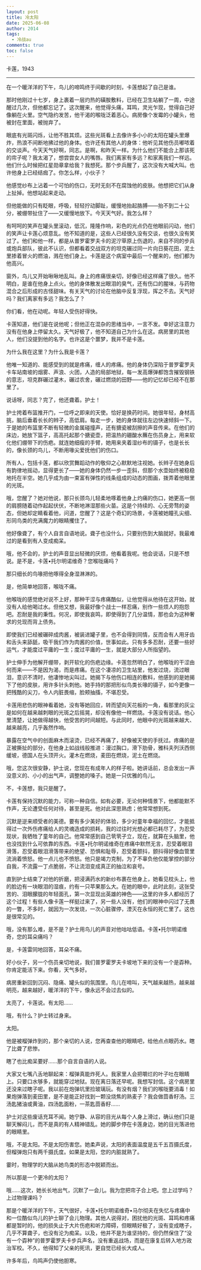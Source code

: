 ```yaml
---
layout: post
title: 冷太阳
date: 2025-06-08
author: 2014
tags:
  - 冷战au
comments: true
toc: false
---
```

卡莲，1943
<!-- more -->
---

在一个暖洋洋的下午，鸟儿的啼鸣终于间歇的时刻，卡莲想起了自己是谁。

那时他刚过十七岁，身上裹着一层灼热的磺胺敷料，已经在卫生站躺了一周，中途醒过几次，但他都忘记了。这次醒来，他觉得头痛，耳鸣，灵光乍现，觉得自己好像躺在火里。空气隐约发苦，他干渴的喉咙泛着恶心。病房像个发霉的小罐头，他被封在里面，被抛弃了。

眼底有光斑闪烁，让他不胜其烦。这些光斑看上去像许多小小的太阳在罐头里爆炸，热浪不间断地拂过他的身体。也许还有其他人的身体：他听见其他伤员嘟哝着的交谈声。今天天气好啊，同志。是啊，和昨天一样。为什么他们不能合上那该死的帘子呢？我太渴了，想尝尝女人的嘴唇。我们离家有多远？和家离我们一样远。他们什么时候把红星勋章拿给我？我想死。那个步兵醒了，这次没有大喊大叫。也许他身上已经结痂了。你怎么样，小伙子？

他感觉纱布上沾着一个可怕的伤口，无时无刻不在腐蚀他的皮肤。他想把它们从身上扯掉。他想站起来走动。

但他能做的只有眨眼，呼吸，轻轻拧动脚趾，缓慢地抬起胳膊——抬不到二十公分，被绷带扯住了——又缓慢地放下。今天天气好。我怎么样？

有呵呵的笑声在罐头里滚动，低沉，隆隆作响，彩色的光点仍在他眼前闪动，他们的笑声让卡莲心烦意乱。他不知道的是，这些人已经很久没有交谈，也很久没有笑过了。他们和他一样，都是从普罗霍罗夫卡的泥泞草原上伤退的，来自不同的步兵或炮兵部队，彼此不认识，但都看着交战双方的坦克碾过同一片向日葵花田，泥土里掺着冒火的燃油，溅在他们身上。卡莲是这个病室中最后一个醒来的，他们都为他高兴。

窗外，鸟儿又开始啾啾地乱叫。身上的疼痛很亲切，好像已经这样痛了很久。他不明白，是谁在他身上点火。他的身体散发出眼泪的臭气，还有伤口的腥味，与药物混合之后形成的古怪甜味。有关天气的讨论在他脑中反复浮现，挥之不去。天气好吗？我们离家有多远？我怎么了？

你们看，他在动呢。年轻人受伤好得快。

卡莲知道，他们是在说他呢；但他正在混杂的思绪当中，一言不发。幸好这注意力没有在他身上停留太久。天气好极了，他不知道自己为什么在这。病房里的其他人，他们没提到他的名字。也许这是个噩梦，我并不是卡莲。

为什么我在这里？为什么我是卡莲？

他唯一知道的、能感受到的就是疼痛，缠人的疼痛。他的身体仍深陷于普罗霍罗夫卡车站南坡的烟雾、声浪、火团，人造的局部地狱，每一发高爆弹都饱含摧毁钢铁的意志，坦克群碾过灌木，碾过农舍，碾过燃烧的田野——他的记忆却已经不在那里了。

说话呀，同志？完了，他还聋着。护士！

护士挎着布篮推开门，一位呼之即来的天使。恰好是换药时间。她很年轻，身材高挑，脑后垂着长长的辫子，高低肩。每走一步，她的身体就往左边快速倾斜一下。于是她的布篮里不断有轻微的金属碰撞声，还有搪瓷被刮擦的声音传来。在他们的床边，她放下篮子，高高托起那个搪瓷壶，把温热的硼酸水蘸在伤员身上，用来软化他们绷带下的伤疤。就连她细瘦的手臂，她用来夹着湿纱布的镊子，也是长长的，像长颈的鸟儿，不断用喙尖爱抚他们的伤口。

所有人，包括卡莲，都以欣赏舞蹈动作的敬仰之心默默地注视她。长辫子在她身后有韵律地摇动，显得更长了——她的身体仍然一步一歪斜，但那个水壶始终被稳稳地托在半空。她几乎成为由一束富有弹性的线条组成的动态的图画，拨弄着他眼里的光斑。

哦，您醒了？她对他说，那只长颈鸟儿轻柔地啄着他身上灼痛的伤口，她更高一侧的肩膀随着动作起起伏伏，不断地淋湿那些火苗。这是个持续的、心无旁骛的姿态，但她却定睛看着他，问道，您醒了？这是个奇幻的场景，卡莲被她瞳孔尖细、形同鸟类的充满魔力的眼睛攫住了。

他好像聋了，有个人自言自语地说。聋子也没什么，只要别伤到大脑就好。我最难过的是看到有人变成痴呆。

哦，他不会的，护士的声音显出轻微的厌烦，他看着我呢。他会说话，只是不想说。是不是，卡莲•托尔明诺维奇？您喉咙痛吗？

那只细长的鸟喙把他啄得全身湿淋淋的。

是，他简单地回答，喉咙不痛。

他喉咙的感觉绝对说不上好，那种干涩与疼痛酷似，让他觉得从他待在这开始，就没有人给他喝过水。但他又想，我最好像个战士一样忍痛，别作一些烦人的抱怨吧。忍耐是我的秉性。何况，即使我哀鸣，即使得到了几分温情，那也会为这种奢求的兑现而背上债务。

即使我们已经被碾碎成肉酱，被装进罐子里，也不会得到同情，反而会有人用牙齿和舌头来舔舐，吸干我们作为肉酱的价值，世事如此。只有多多忍耐，还要一些好运气，才能度过平庸的一生；度过平庸的一生，就是大部分人所指望的。

护士伸手为他解开绷带，剥开软化的伤疤边缘。卡莲忽然明白了，他喉咙的干涩由何而来——不是因为渴，而是疼痛。在这个凄凉的卫生站里，他发过烧，流过眼泪，意识不清时，他凄惨地尖叫过。她揭下与他伤口相连的敷料，他感到的是她揭下了他的皮肤，用许多针头刺他。她手持的那把形似鸟类长喙的镊子，如今更像一把残酷的尖刀，令人内脏畏缩，脸颊抽搐，不堪忍受。

卡莲用悲伤的眼神看着她，没有等她回应，转而望向天花板的一角，看那里的灰尘是如何在越来越刺眼的光斑之后摇晃，却没有像他一样燃烧。卡莲没有说话。他心里清楚，让她做得越快，他受苦的时间越短。与此同时，他眼中的光斑越来越大、越来越亮，几乎轰然作响。

暴露在空气中的创面麻木而滚烫，已经不再痛了，好像被天使的手抚过。疼痛的是正被撕扯的部分，在他身上如战线般推进：漫过胸口，滑下肋骨，雅科夫列沃西侧缓坡，德国人在头顶开火。灌木在燃烧，麦田在燃烧，泥土在燃烧。

哦，您这次很安静，护士说，您现在有成年人的样子啦。她讲话前，总会发出一声没意义的、小小的出气声，调整她的嗓子。她是一只优雅的鸟儿。

不，卡莲想，我只是醒了。

卡莲有保持沉默的能力，可称一种自信。如有必要，无论何种情景下，他都能默不作声，无论遭受任何对待，甚至是死。他对此深思熟虑；他常常想到死。

沉默是逆来顺受者的美德。要有多少美好的体验，多少对童年幸福的回忆，才能抵得过一次外伤疼痛给人的灵魂造成的损耗，我的过往时光想必都已耗尽了，为忍受现状，我牺牲了童年的自己。他常常感到自己茕茕孑立，现在，就算在头脑里，他也没找到什么可依靠的东西。卡莲•托尔明诺维奇在疼痛中默然无言，忍受着眼泪滑落，忍受着眼泪滑落带来的绝望、恐惧和耻辱，忍受着颤抖，颤抖得好像血管里流淌着愤怒。他一点儿也不愤怒。他只是竭力克制，为了不辜负他仅能掌控的部分自我，不流露一丁点脆弱，不让流泪变成真正的抽泣和哀号。

直到护士结束了对他的折磨，把浸满药水的新纱布裹在他身上，她看见枕头上，他的脸边有一块眼泪的湿痕，约有一只苹果那么大。在她的眼中，此时此刻，这张受苦的、泪眼朦胧的年轻面孔，第一次显现出英雄的神色——这里的许多人都经历了这个过程！有些人像卡莲一样挺过来了，另一些人没有，他们的眼神中闪过了无畏的一瞥，不多时，就因为一次发烧，一次心脏骤停，湮灭在永恒的死亡里了。这也是很常见的。

哦，没有那么难，是不是？护士用鸟儿的声音对他咕咕低语。卡莲•托尔明诺维奇，您的耳朵痛吗？

是，卡莲雷同地回答，耳朵不痛。

好小伙子，另一个伤员亲切地说，我们普罗霍罗夫卡坡地下来的没有一个是孬种。你肯定能活下来。你看，天气多好。

病房重新回到沉闷、隐痛、罐头似的氛围里。鸟儿在啼叫，天气越来越热，越来越明亮，越来越好，暖洋洋的下午，像永远不会过去似的。

太亮了，卡莲说。有太阳……

哦，有什么？护士转过身来。

太阳。

他是被榴弹炸到的，那个亲切的人说，您再查查他的眼睛吧，给他点点眼药水。瞎了比聋了悲惨。

瞎了也比痴呆要好……那个自言自语的人说。

大家又七嘴八舌地聊起来：榴弹真能炸死人。我家里人会把嚼烂的叶子吐在眼睛上。只要口水够多，就能穿过地狱。现在离日落还早呢。我想写封信。这个病房里还没来过瞎子呢。我以前在炮弹坑里捡玻璃玩。有没有烟？我们的喉咙要消毒！如果炮弹落到麦田里，是不是能正好找到一颗没烧焦的熟麦子？我会做茴香籽汤。三汤匙猪油或黄油，四汤匙面粉，一茶匙茴香籽……

护士对这些废话充耳不闻。她宁静、从容的目光从每个人身上滑过，确认他们只是聊天解闷儿，而不是真的有人精神错乱。她的脚步停在卡莲身边，她的目光落进他的眼睛里。

哦，不是太阳。不是太阳伤害您。她柔声说，太阳的表面温度是五千五百摄氏度，但榴弹炮只有两千摄氏度。如果是太阳，您的内脏就熟了。

霎时，物理学的大脑从她鸟类的形态中脱颖而出。

所以那是一个更冷的太阳？

哦……这次，她长长地出气，沉默了一会儿。我为您把帘子合上吧。您上过学吗？上过物理课吗？

那是个暖洋洋的下午，天气很好，卡莲•托尔明诺维奇•马尔彻夫在失忆与疼痛中和一位酷似鸟儿的护士聊了会儿物理。其他人说得对，困扰他的光斑、耳鸣和疼痛都是暂时的，他的损失止于大片伤疤和听力障碍，但眼睛好极了，没有变成瞎子，几乎不算聋子，也没有沦为痴呆。以及，他并不是为谁坚持的，但仍然保住了“没有一个孬种”的普罗霍罗夫卡步兵声名，没有重返战场，而是在康复后转入地方政治军校。不久，他得知了父亲的死讯，更自觉已经长大成人。

许多年后，鸟鸣声仍使他胆寒。
